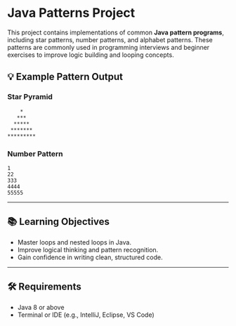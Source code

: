 # Java Patterns Project

This project contains implementations of common **Java pattern programs**, including star patterns, number patterns, and alphabet patterns. These patterns are commonly used in programming interviews and beginner exercises to improve logic building and looping concepts.


## 💡 Example Pattern Output

### Star Pyramid

```
    *
   ***
  *****
 *******
*********
```

### Number Pattern

```
1
22
333
4444
55555
```

---

## 📚 Learning Objectives

* Master loops and nested loops in Java.
* Improve logical thinking and pattern recognition.
* Gain confidence in writing clean, structured code.

---

## 🛠️ Requirements

* Java 8 or above
* Terminal or IDE (e.g., IntelliJ, Eclipse, VS Code)


